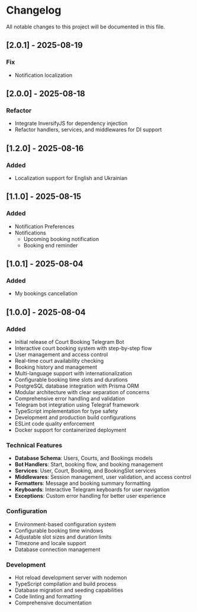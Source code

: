 # Changelog

All notable changes to this project will be documented in this file.

## [2.0.1] - 2025-08-19

### Fix
- Notification localization

## [2.0.0] - 2025-08-18

### Refactor
- Integrate InversifyJS for dependency injection
- Refactor handlers, services, and middlewares for DI support

## [1.2.0] - 2025-08-16

### Added
- Localization support for English and Ukrainian

## [1.1.0] - 2025-08-15

### Added
- Notification Preferences
- Notifications
  - Upcoming booking notification
  - Booking end reminder

## [1.0.1] - 2025-08-04

### Added
- My bookings cancellation

## [1.0.0] - 2025-08-04

### Added
- Initial release of Court Booking Telegram Bot
- Interactive court booking system with step-by-step flow
- User management and access control
- Real-time court availability checking
- Booking history and management
- Multi-language support with internationalization
- Configurable booking time slots and durations
- PostgreSQL database integration with Prisma ORM
- Modular architecture with clear separation of concerns
- Comprehensive error handling and validation
- Telegram bot integration using Telegraf framework
- TypeScript implementation for type safety
- Development and production build configurations
- ESLint code quality enforcement
- Docker support for containerized deployment

### Technical Features
- **Database Schema**: Users, Courts, and Bookings models
- **Bot Handlers**: Start, booking flow, and booking management
- **Services**: User, Court, Booking, and BookingSlot services
- **Middlewares**: Session management, user validation, and access control
- **Formatters**: Message and booking summary formatting
- **Keyboards**: Interactive Telegram keyboards for user navigation
- **Exceptions**: Custom error handling for better user experience

### Configuration
- Environment-based configuration system
- Configurable booking time windows
- Adjustable slot sizes and duration limits
- Timezone and locale support
- Database connection management

### Development
- Hot reload development server with nodemon
- TypeScript compilation and build process
- Database migration and seeding capabilities
- Code linting and formatting
- Comprehensive documentation 